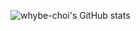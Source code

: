 ![whybe-choi's GitHub stats](https://github-readme-stats.vercel.app/api?username=whybe-choi&show_icons=true&theme=tokyonight)
